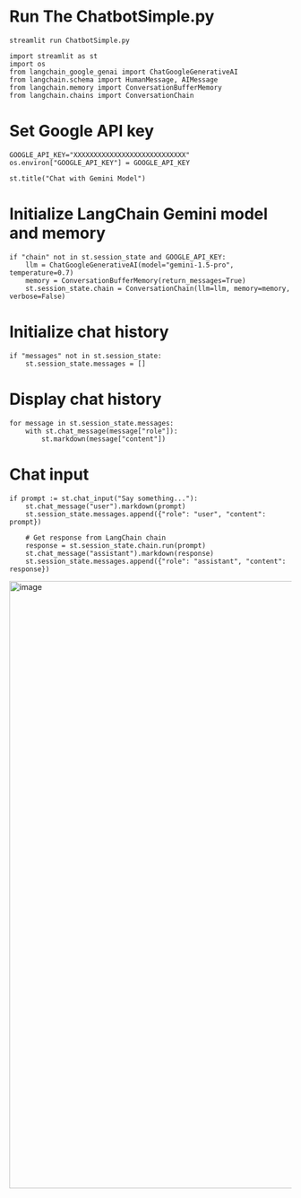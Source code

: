 # Run The ChatbotSimple.py
    streamlit run ChatbotSimple.py
    
    import streamlit as st
    import os
    from langchain_google_genai import ChatGoogleGenerativeAI
    from langchain.schema import HumanMessage, AIMessage
    from langchain.memory import ConversationBufferMemory
    from langchain.chains import ConversationChain

# Set Google API key

    GOOGLE_API_KEY="XXXXXXXXXXXXXXXXXXXXXXXXXXXX"
    os.environ["GOOGLE_API_KEY"] = GOOGLE_API_KEY
    
    st.title("Chat with Gemini Model")

# Initialize LangChain Gemini model and memory
    if "chain" not in st.session_state and GOOGLE_API_KEY:
        llm = ChatGoogleGenerativeAI(model="gemini-1.5-pro", temperature=0.7)
        memory = ConversationBufferMemory(return_messages=True)
        st.session_state.chain = ConversationChain(llm=llm, memory=memory, verbose=False)

# Initialize chat history
    if "messages" not in st.session_state:
        st.session_state.messages = []

# Display chat history
    for message in st.session_state.messages:
        with st.chat_message(message["role"]):
            st.markdown(message["content"])

# Chat input
    if prompt := st.chat_input("Say something..."):
        st.chat_message("user").markdown(prompt)
        st.session_state.messages.append({"role": "user", "content": prompt})
    
        # Get response from LangChain chain
        response = st.session_state.chain.run(prompt)
        st.chat_message("assistant").markdown(response)
        st.session_state.messages.append({"role": "assistant", "content": response})
    

<img width="1082" alt="image" src="https://github.com/user-attachments/assets/18210b6b-63ab-4abe-ab4e-841424b1640f" />

